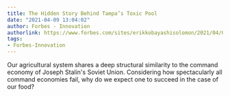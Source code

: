 ```yaml
---
title: The Hidden Story Behind Tampa’s Toxic Pool
date: "2021-04-09 13:04:02"
author: Forbes - Innovation
authorlink: https://www.forbes.com/sites/erikkobayashisolomon/2021/04/09/the-hidden-story-behind-tampas-toxic-pool/
tags:
- Forbes-Innovation
---
```

Our agricultural system shares a deep structural similarity to the command economy of Joseph Stalin's Soviet Union. Considering how spectacularly all command economies fail, why do we expect one to succeed in the case of our food?
